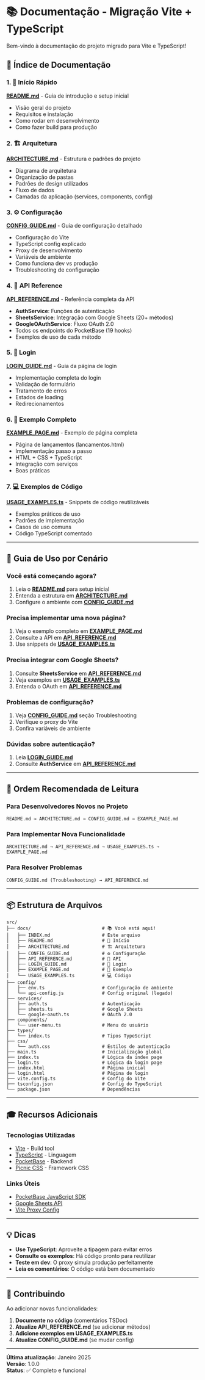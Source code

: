 # 📚 Documentação - Migração Vite + TypeScript

Bem-vindo à documentação do projeto migrado para Vite e TypeScript!

## 📖 Índice de Documentação

### 1. 🚀 Início Rápido
**[README.md](./README.md)** - Guia de introdução e setup inicial
- Visão geral do projeto
- Requisitos e instalação
- Como rodar em desenvolvimento
- Como fazer build para produção

### 2. 🏗️ Arquitetura
**[ARCHITECTURE.md](./ARCHITECTURE.md)** - Estrutura e padrões do projeto
- Diagrama de arquitetura
- Organização de pastas
- Padrões de design utilizados
- Fluxo de dados
- Camadas da aplicação (services, components, config)

### 3. ⚙️ Configuração
**[CONFIG_GUIDE.md](./CONFIG_GUIDE.md)** - Guia de configuração detalhado
- Configuração do Vite
- TypeScript config explicado
- Proxy de desenvolvimento
- Variáveis de ambiente
- Como funciona dev vs produção
- Troubleshooting de configuração

### 4. 📡 API Reference
**[API_REFERENCE.md](./API_REFERENCE.md)** - Referência completa da API
- **AuthService**: Funções de autenticação
- **SheetsService**: Integração com Google Sheets (20+ métodos)
- **GoogleOAuthService**: Fluxo OAuth 2.0
- Todos os endpoints do PocketBase (19 hooks)
- Exemplos de uso de cada método

### 5. 🔐 Login
**[LOGIN_GUIDE.md](./LOGIN_GUIDE.md)** - Guia da página de login
- Implementação completa do login
- Validação de formulário
- Tratamento de erros
- Estados de loading
- Redirecionamentos

### 6. 📄 Exemplo Completo
**[EXAMPLE_PAGE.md](./EXAMPLE_PAGE.md)** - Exemplo de página completa
- Página de lançamentos (lancamentos.html)
- Implementação passo a passo
- HTML + CSS + TypeScript
- Integração com serviços
- Boas práticas

### 7. 💻 Exemplos de Código
**[USAGE_EXAMPLES.ts](./USAGE_EXAMPLES.ts)** - Snippets de código reutilizáveis
- Exemplos práticos de uso
- Padrões de implementação
- Casos de uso comuns
- Código TypeScript comentado

---

## 🎯 Guia de Uso por Cenário

### Você está começando agora?
1. Leia o **[README.md](./README.md)** para setup inicial
2. Entenda a estrutura em **[ARCHITECTURE.md](./ARCHITECTURE.md)**
3. Configure o ambiente com **[CONFIG_GUIDE.md](./CONFIG_GUIDE.md)**

### Precisa implementar uma nova página?
1. Veja o exemplo completo em **[EXAMPLE_PAGE.md](./EXAMPLE_PAGE.md)**
2. Consulte a API em **[API_REFERENCE.md](./API_REFERENCE.md)**
3. Use snippets de **[USAGE_EXAMPLES.ts](./USAGE_EXAMPLES.ts)**

### Precisa integrar com Google Sheets?
1. Consulte **SheetsService** em **[API_REFERENCE.md](./API_REFERENCE.md)**
2. Veja exemplos em **[USAGE_EXAMPLES.ts](./USAGE_EXAMPLES.ts)**
3. Entenda o OAuth em **[API_REFERENCE.md](./API_REFERENCE.md#googleoauthservice)**

### Problemas de configuração?
1. Veja **[CONFIG_GUIDE.md](./CONFIG_GUIDE.md)** seção Troubleshooting
2. Verifique o proxy do Vite
3. Confira variáveis de ambiente

### Dúvidas sobre autenticação?
1. Leia **[LOGIN_GUIDE.md](./LOGIN_GUIDE.md)**
2. Consulte **AuthService** em **[API_REFERENCE.md](./API_REFERENCE.md)**

---

## 🔧 Ordem Recomendada de Leitura

### Para Desenvolvedores Novos no Projeto
```
README.md → ARCHITECTURE.md → CONFIG_GUIDE.md → EXAMPLE_PAGE.md
```

### Para Implementar Nova Funcionalidade
```
ARCHITECTURE.md → API_REFERENCE.md → USAGE_EXAMPLES.ts → EXAMPLE_PAGE.md
```

### Para Resolver Problemas
```
CONFIG_GUIDE.md (Troubleshooting) → API_REFERENCE.md
```

---

## 📦 Estrutura de Arquivos

```
src/
├── docs/                          # 📚 Você está aqui!
│   ├── INDEX.md                   # Este arquivo
│   ├── README.md                  # 🚀 Início
│   ├── ARCHITECTURE.md            # 🏗️ Arquitetura
│   ├── CONFIG_GUIDE.md            # ⚙️ Configuração
│   ├── API_REFERENCE.md           # 📡 API
│   ├── LOGIN_GUIDE.md             # 🔐 Login
│   ├── EXAMPLE_PAGE.md            # 📄 Exemplo
│   └── USAGE_EXAMPLES.ts          # 💻 Código
├── config/
│   ├── env.ts                     # Configuração de ambiente
│   └── api-config.js              # Config original (legado)
├── services/
│   ├── auth.ts                    # Autenticação
│   ├── sheets.ts                  # Google Sheets
│   └── google-oauth.ts            # OAuth 2.0
├── components/
│   └── user-menu.ts               # Menu do usuário
├── types/
│   └── index.ts                   # Tipos TypeScript
├── css/
│   └── auth.css                   # Estilos de autenticação
├── main.ts                        # Inicialização global
├── index.ts                       # Lógica da index page
├── login.ts                       # Lógica da login page
├── index.html                     # Página inicial
├── login.html                     # Página de login
├── vite.config.ts                 # Config do Vite
├── tsconfig.json                  # Config do TypeScript
└── package.json                   # Dependências
```

---

## 🎓 Recursos Adicionais

### Tecnologias Utilizadas
- [Vite](https://vitejs.dev/) - Build tool
- [TypeScript](https://www.typescriptlang.org/) - Linguagem
- [PocketBase](https://pocketbase.io/) - Backend
- [Picnic CSS](https://picnicss.com/) - Framework CSS

### Links Úteis
- [PocketBase JavaScript SDK](https://github.com/pocketbase/js-sdk)
- [Google Sheets API](https://developers.google.com/sheets/api)
- [Vite Proxy Config](https://vitejs.dev/config/server-options.html#server-proxy)

---

## 💡 Dicas

- **Use TypeScript**: Aproveite a tipagem para evitar erros
- **Consulte os exemplos**: Há código pronto para reutilizar
- **Teste em dev**: O proxy simula produção perfeitamente
- **Leia os comentários**: O código está bem documentado

---

## 🤝 Contribuindo

Ao adicionar novas funcionalidades:

1. **Documente no código** (comentários TSDoc)
2. **Atualize API_REFERENCE.md** (se adicionar métodos)
3. **Adicione exemplos em USAGE_EXAMPLES.ts**
4. **Atualize CONFIG_GUIDE.md** (se mudar config)

---

**Última atualização**: Janeiro 2025  
**Versão**: 1.0.0  
**Status**: ✅ Completo e funcional
